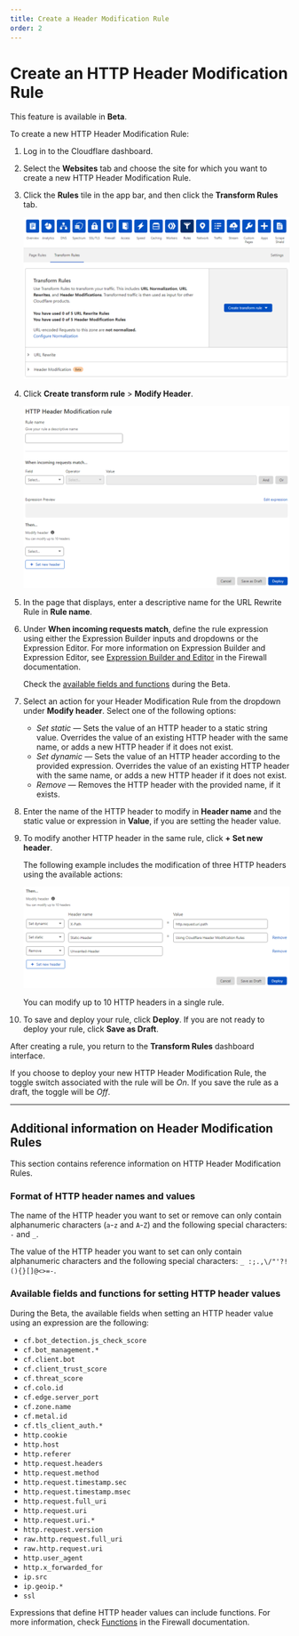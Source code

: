 ```yaml
---
title: Create a Header Modification Rule
order: 2
---
```


# Create an HTTP Header Modification Rule

<Aside type="note">

This feature is available in **Beta**.

</Aside>

To create a new HTTP Header Modification Rule:
 
1. Log in to the Cloudflare dashboard.

1. Select the **Websites** tab and choose the site for which you want to create a new HTTP Header Modification Rule.

1. Click the **Rules** tile in the app bar, and then click the **Transform Rules** tab.

    ![Transform Rules tab](../static/transform/overview.png)

1. Click **Create transform rule** > **Modify Header**.

    ![Create HTTP Header Modification rule page](../static/transform/create-header-modification-rule.png)
 
1. In the page that displays, enter a descriptive name for the URL Rewrite Rule in **Rule name**.

1. Under **When incoming requests match**, define the rule expression using either the Expression Builder inputs and dropdowns or the Expression Editor. For more information on Expression Builder and Expression Editor, see [Expression Builder and Editor](https://developers.cloudflare.com/firewall/cf-dashboard/create-edit-delete-rules#expression-builder-and-editor) in the Firewall documentation.

    <Aside type='note'>

    Check the [available fields and functions](#available-fields-and-functions-for-setting-http-header-values) during the Beta.

    </Aside>

1. Select an action for your Header Modification Rule from the dropdown under **Modify header**. Select one of the following options:
 
    * _Set static_ — Sets the value of an HTTP header to a static string value. Overrides the value of an existing HTTP header with the same name, or adds a new HTTP header if it does not exist.
    * _Set dynamic_ — Sets the value of an HTTP header according to the provided expression. Overrides the value of an existing HTTP header with the same name, or adds a new HTTP header if it does not exist.
    * _Remove_ — Removes the HTTP header with the provided name, if it exists.
 
1. Enter the name of the HTTP header to modify in **Header name** and the static value or expression in **Value**, if you are setting the header value.

1. To modify another HTTP header in the same rule, click **+ Set new header**.

    The following example includes the modification of three HTTP headers using the available actions:

    ![HTTP header modification examples](../static/transform/header-modification-example.png)

    <Aside type='note'>

    You can modify up to 10 HTTP headers in a single rule.

    </Aside>

1. To save and deploy your rule, click **Deploy**. If you are not ready to deploy your rule, click **Save as Draft**.

After creating a rule, you return to the **Transform Rules** dashboard interface.

If you choose to deploy your new HTTP Header Modification Rule, the toggle switch associated with the rule will be _On_. If you save the rule as a draft, the toggle will be _Off_.

---

## Additional information on Header Modification Rules
 
This section contains reference information on HTTP Header Modification Rules.
 
### Format of HTTP header names and values
 
The name of the HTTP header you want to set or remove can only contain alphanumeric characters (`a`-`z` and `A`-`Z`) and the following special characters: `-` and `_`.
 
The value of the HTTP header you want to set can only contain alphanumeric characters and the following special characters: `_ :;.,\/"'?!(){}[]@<>=-`.
 
### Available fields and functions for setting HTTP header values 
 
During the Beta, the available fields when setting an HTTP header value using an expression are the following:

* `cf.bot_detection.js_check_score`
* `cf.bot_management.*`
* `cf.client.bot`
* `cf.client_trust_score`
* `cf.threat_score`
* `cf.colo.id`
* `cf.edge.server_port`
* `cf.zone.name`
* `cf.metal.id`
* `cf.tls_client_auth.*`
* `http.cookie`
* `http.host`
* `http.referer`
* `http.request.headers`
* `http.request.method`
* `http.request.timestamp.sec`
* `http.request.timestamp.msec`
* `http.request.full_uri`
* `http.request.uri`
* `http.request.uri.*`
* `http.request.version`
* `raw.http.request.full_uri`
* `raw.http.request.uri`
* `http.user_agent`
* `http.x_forwarded_for`
* `ip.src`
* `ip.geoip.*`
* `ssl`

Expressions that define HTTP header values can include functions. For more information, check [Functions](https://developers.cloudflare.com/firewall/cf-firewall-language/functions) in the Firewall documentation. 

